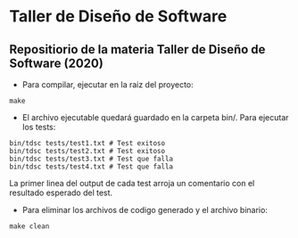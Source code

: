 # Taller de Diseño de Software
## Repositiorio de la materia Taller de Diseño de Software (2020)

 - Para compilar, ejecutar en la raiz del proyecto:

```
make
```

 - El archivo ejecutable quedará guardado en la carpeta bin/. Para ejecutar los tests:

```
bin/tdsc tests/test1.txt # Test exitoso
bin/tdsc tests/test2.txt # Test exitoso
bin/tdsc tests/test3.txt # Test que falla
bin/tdsc tests/test4.txt # Test que falla
```
La primer linea del output de cada test arroja un comentario con el resultado esperado del test.

 - Para eliminar los archivos de codigo generado y el archivo binario:

```
make clean
```